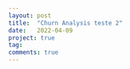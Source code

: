 ```yaml
---
layout: post
title:  "Churn Analysis teste 2"
date:   2022-04-09
project: true
tag:
comments: true
---
```

